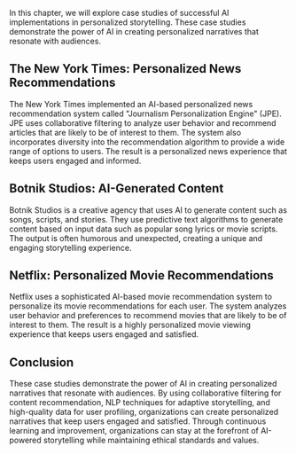

In this chapter, we will explore case studies of successful AI implementations in personalized storytelling. These case studies demonstrate the power of AI in creating personalized narratives that resonate with audiences.

The New York Times: Personalized News Recommendations
-----------------------------------------------------

The New York Times implemented an AI-based personalized news recommendation system called "Journalism Personalization Engine" (JPE). JPE uses collaborative filtering to analyze user behavior and recommend articles that are likely to be of interest to them. The system also incorporates diversity into the recommendation algorithm to provide a wide range of options to users. The result is a personalized news experience that keeps users engaged and informed.

Botnik Studios: AI-Generated Content
------------------------------------

Botnik Studios is a creative agency that uses AI to generate content such as songs, scripts, and stories. They use predictive text algorithms to generate content based on input data such as popular song lyrics or movie scripts. The output is often humorous and unexpected, creating a unique and engaging storytelling experience.

Netflix: Personalized Movie Recommendations
-------------------------------------------

Netflix uses a sophisticated AI-based movie recommendation system to personalize its movie recommendations for each user. The system analyzes user behavior and preferences to recommend movies that are likely to be of interest to them. The result is a highly personalized movie viewing experience that keeps users engaged and satisfied.

Conclusion
----------

These case studies demonstrate the power of AI in creating personalized narratives that resonate with audiences. By using collaborative filtering for content recommendation, NLP techniques for adaptive storytelling, and high-quality data for user profiling, organizations can create personalized narratives that keep users engaged and satisfied. Through continuous learning and improvement, organizations can stay at the forefront of AI-powered storytelling while maintaining ethical standards and values.
